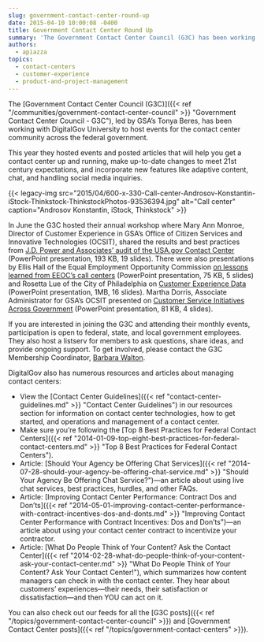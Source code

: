 ```yaml
---
slug: government-contact-center-round-up
date: 2015-04-10 10:00:08 -0400
title: Government Contact Center Round Up
summary: 'The Government Contact Center Council (G3C) has been working with DigitalGov University to host events for the contact center community across the federal government.'
authors:
  - apiazza
topics:
  - contact-centers
  - customer-experience
  - product-and-project-management
---
```


The [Government Contact Center Council (G3C)]({{< ref "/communities/government-contact-center-council" >}} "Government Contact Center Council - G3C"), led by GSA’s Tonya Beres, has been working with DigitalGov University to host events for the contact center community across the federal government.

This year they hosted events and posted articles that will help you get a contact center up and running, make up-to-date changes to meet 21st century expectations, and incorporate new features like adaptive content, chat, and handling social media inquiries.

{{< legacy-img src="2015/04/600-x-330-Call-center-Androsov-Konstantin-iStock-Thinkstock-ThinkstockPhotos-93536394.jpg" alt="Call center" caption="Androsov Konstantin, iStock, Thinkstock" >}}

In June the G3C hosted their annual workshop where Mary Ann Monroe, Director of Customer Experience in GSA’s Office of Citizen Services and Innovative Technologies (OCSIT), shared the results and best practices from [J.D. Power and Associates&#8217; audit of the USA.gov Contact Center](https://s3.amazonaws.com/digitalgov/_legacy-img/2015/03/061214-G3C-Meeting-Mary-Ann-Monroe-USAgov-Contact-Center-Case-Study-JD-Power-Assessment-and-Customer-Satisfaction-Results.pptx "USA.gov Contact Center Case Study JD Power Assessment and Customer Satisfaction Results") (PowerPoint presentation, 193 KB, 19 slides). There were also presentations by Ellis Hall of the Equal Employment Opportunity Commission [on lessons learned from EEOC&#8217;s call centers](https://s3.amazonaws.com/digitalgov/_legacy-img/2015/03/061214-G3C-Meeting-Ellis-Hall-Presentation-Introduction-Equal-Employment-Opportunity-Commission.pptx "Introduction Equal Employment Opportunity Commission") (PowerPoint presentation, 75 KB, 5 slides) and Rosetta Lue of the City of Philadelphia on [Customer Experience Data](https://s3.amazonaws.com/digitalgov/_legacy-img/2015/03/061214-G3C-Meeting-Rosetta-Lue-Collecting-Customer-Experience-Data.ppt "Collecting Customer Experience Data") (PowerPoint presentation, 1MB, 16 slides). Martha Dorris, Associate Administrator for GSA’s OCSIT presented on [Customer Service Initiatives Across Government](https://s3.amazonaws.com/digitalgov/_legacy-img/2015/03/061214-G3C-Meeting-Martha-Dorris-Customer-Service-Initiatives-Across-Government.pptx "Customer Service Initiatives Across Government") (PowerPoint presentation, 81 KB, 4 slides).

If you are interested in joining the G3C and attending their monthly events, participation is open to federal, state, and local government employees. They also host a listserv for members to ask questions, share ideas, and provide ongoing support. To get involved, please contact the G3C Membership Coordinator, [Barbara Walton](mailto:%20barbara.walton@gsa.gov).

DigitalGov also has numerous resources and articles about managing contact centers:

  * View the [Contact Center Guidelines]({{< ref "contact-center-guidelines.md" >}} "Contact Center Guidelines") in our resources section for information on contact center technologies, how to get started, and operations and management of a contact center.
  * Make sure you’re following the [Top 8 Best Practices for Federal Contact Centers]({{< ref "2014-01-09-top-eight-best-practices-for-federal-contact-centers.md" >}} "Top 8 Best Practices for Federal Contact Centers").
  * Article: [Should Your Agency be Offering Chat Services]({{< ref "2014-07-28-should-your-agency-be-offering-chat-service.md" >}} "Should Your Agency Be Offering Chat Service?")—an article about using live chat services, best practices, hurdles, and other FAQs.
  * Article: [Improving Contact Center Performance: Contract Dos and Don’ts]({{< ref "2014-05-01-improving-contact-center-performance-with-contract-incentives-dos-and-donts.md" >}} "Improving Contact Center Performance with Contract Incentives: Dos and Don’ts")—an article about using your contact center contract to incentivize your contractor.
  * Article: [What Do People Think of Your Content? Ask the Contact Center]({{< ref "2014-02-28-what-do-people-think-of-your-content-ask-your-contact-center.md" >}} "What Do People Think of Your Content? Ask Your Contact Center!"), which summarizes how content managers can check in with the contact center. They hear about customers’ experiences—their needs, their satisfaction or dissatisfaction—and then YOU can act on it.

You can also check out our feeds for all the [G3C posts]({{< ref "/topics/government-contact-center-council" >}}) and [Government Contact Center posts]({{< ref "/topics/government-contact-centers" >}}).
